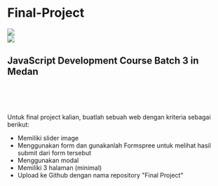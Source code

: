 # Final-Project

<div class="row">
  <div class="column" style="padding-right: 50px;">
    <img src="https://hacktiv8.com/img/logo/dev-c/logo-h8.png__vzu2vhp2VRX%2Bewg7J0bPlaA158b568a02339a02a2dd104057afb3c1">
  </div>
  <div class="column">
    <img src="https://hacktiv8.com/img/logo/dev-c/logo-devc.png__vzu2vhp2VRX%2Bewg7J0bPlaAa7011483f450f625b95497c6d4afe084">
  </div>
</div>
<h2>JavaScript Development Course Batch 3 in Medan</h2><br>
<br><br>

Untuk final project kalian, buatlah sebuah web dengan kriteria sebagai berikut:<br>
<ul>
  <li>Memiliki slider image</li>
  <li>Menggunakan form dan gunakanlah Formspree untuk melihat hasil submit dari form tersebut</li>
  <li>Menggunakan modal</li>
  <li>Memiliki 3 halaman (minimal)</li>
  <li>Upload ke Github dengan nama repository "Final Project"</li>
</ul>
